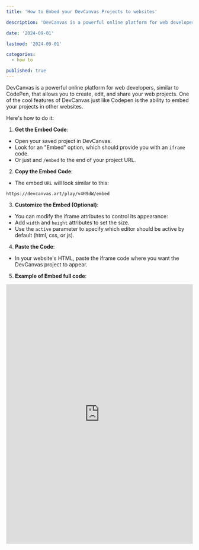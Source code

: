 ```yaml
---
title: 'How to Embed your DevCanvas Projects to websites'

description: 'DevCanvas is a powerful online platform for web developers, similar to CodePen, that allows you to create, edit, and share your web projects. One of the cool features of DevCanvas just like Codepen is the ability to embed your projects in other websites.'

date: '2024-09-01'

lastmod: '2024-09-01'

categories:
  - how to

published: true
---
```


DevCanvas is a powerful online platform for web developers, similar to CodePen, that allows you to create, edit, and share your web projects. One of the cool features of DevCanvas just like Codepen is the ability to embed your projects in other websites.

Here's how to do it:

1. **Get the Embed Code**:

- Open your saved project in DevCanvas.
- Look for an "Embed" option, which should provide you with an `iframe` code.
- Or just and `/embed` to the end of your project URL.

2. **Copy the Embed Code**:

- The embed `URL` will look similar to this:

`https://devcanvas.art/play/v4H9dW/embed`

3. **Customize the Embed (Optional)**:

- You can modify the iframe attributes to control its appearance:
- Add `width` and `height` attributes to set the size.
- Use the `active` parameter to specify which editor should be active by default (html, css, or js).

4. **Paste the Code**:

- In your website's HTML, paste the iframe code where you want the DevCanvas project to appear.

5. **Example of Embed full code**:

<iframe 
  src="https://devcanvas.art/play/D0YhpV/embed?active=css"
  width="100%" 
  height="700" 
  frameborder="0"
  class="rounded-xl"
  allowfullscreen
></iframe>
